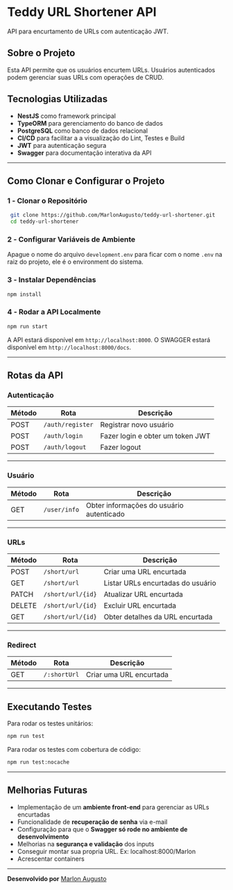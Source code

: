 # Teddy URL Shortener API

API para encurtamento de URLs com autenticação JWT.

## Sobre o Projeto

Esta API permite que os usuários encurtem URLs. Usuários autenticados podem gerenciar suas URLs com operações de CRUD.

## Tecnologias Utilizadas

- **NestJS** como framework principal
- **TypeORM** para gerenciamento do banco de dados
- **PostgreSQL** como banco de dados relacional
- **CI/CD** para facilitar a a visualização do Lint, Testes e Build
- **JWT** para autenticação segura
- **Swagger** para documentação interativa da API

---

## Como Clonar e Configurar o Projeto

### 1️ - **Clonar o Repositório**

```sh
 git clone https://github.com/MarlonAugusto/teddy-url-shortener.git
 cd teddy-url-shortener
```

### 2️ - **Configurar Variáveis de Ambiente**

Apague o nome do arquivo `development.env` para ficar com o nome `.env` na raiz do projeto, ele é o environment do sistema.

### 3️ - **Instalar Dependências**

```sh
npm install
```

### 4️ - **Rodar a API Localmente**

```sh
npm run start
```

A API estará disponível em `http://localhost:8000`.
O SWAGGER estará disponível em `http://localhost:8000/docs`.

---

## **Rotas da API**

### **Autenticação**

| Método | Rota             | Descrição                        |
| ------ | ---------------- | -------------------------------- |
| POST   | `/auth/register` | Registrar novo usuário           |
| POST   | `/auth/login`    | Fazer login e obter um token JWT |
| POST   | `/auth/logout`   | Fazer logout                     |
----
### **Usuário**

| Método | Rota         | Descrição                                |
| ------ | ------------ | ---------------------------------------- |
| GET    | `/user/info` | Obter informações do usuário autenticado |
----
### **URLs**

| Método | Rota              | Descrição                         |
| ------ | ----------------- | --------------------------------- |
| POST   | `/short/url`      | Criar uma URL encurtada           |
| GET    | `/short/url`      | Listar URLs encurtadas do usuário |
| PATCH  | `/short/url/{id}` | Atualizar URL encurtada           |
| DELETE | `/short/url/{id}` | Excluir URL encurtada             |
| GET    | `/short/url/{id}` | Obter detalhes da URL encurtada   |
----
### **Redirect**

| Método | Rota              | Descrição                         |
| ------ | ----------------- | --------------------------------- |
| GET    | `/:shortUrl`      | Criar uma URL encurtada           |

---

## **Executando Testes**

Para rodar os testes unitários:

```sh
npm run test
```

Para rodar os testes com cobertura de código:

```sh
npm run test:nocache
```

---

## **Melhorias Futuras**

- Implementação de um **ambiente front-end** para gerenciar as URLs encurtadas
- Funcionalidade de **recuperação de senha** via e-mail
- Configuração para que o **Swagger só rode no ambiente de desenvolvimento**
- Melhorias na **segurança e validação** dos inputs
- Conseguir montar sua propria URL. Ex: localhost:8000/Marlon
- Acrescentar containers
---

**Desenvolvido por** [Marlon Augusto](https://github.com/MarlonAugusto)

